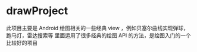 # drawProject
此项目主要是 Android 绘图相关的一些经典 view ，例如贝塞尔曲线实现弹球，跑马灯，雷达搜索等
里面运用了很多经典的绘图 API 的方法，是绘图入门的一个比较好的项目
